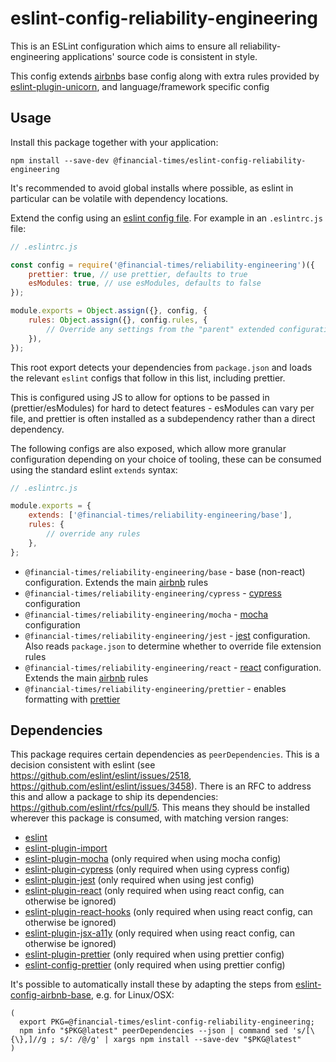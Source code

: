 # eslint-config-reliability-engineering

This is an ESLint configuration which aims to ensure all reliability-engineering applications' source code is consistent in style.

This config extends [airbnb](https://www.npmjs.com/package/eslint-config-airbnb-base)s base config along with extra rules provided by [eslint-plugin-unicorn](https://github.com/sindresorhus/eslint-plugin-unicorn), and language/framework specific config

## Usage

Install this package together with your application:

```shell
npm install --save-dev @financial-times/eslint-config-reliability-engineering
```

It's recommended to avoid global installs where possible, as eslint in particular can be volatile with dependency locations.

Extend the config using an [eslint config file](https://eslint.org/docs/user-guide/configuring). For example in an `.eslintrc.js` file:

```js
// .eslintrc.js

const config = require('@financial-times/reliability-engineering')({
    prettier: true, // use prettier, defaults to true
    esModules: true, // use esModules, defaults to false
});

module.exports = Object.assign({}, config, {
    rules: Object.assign({}, config.rules, {
        // Override any settings from the "parent" extended configuration
    }),
});
```

This root export detects your dependencies from `package.json` and loads the relevant `eslint` configs that follow in this list, including prettier.

This is configured using JS to allow for options to be passed in (prettier/esModules) for hard to detect features - esModules can vary per file, and prettier is often installed as a subdependency rather than a direct dependency.

The following configs are also exposed, which allow more granular configuration depending on your choice of tooling, these can be consumed using the standard eslint `extends` syntax:

```js
// .eslintrc.js

module.exports = {
    extends: ['@financial-times/reliability-engineering/base'],
    rules: {
        // override any rules
    },
};
```

-   `@financial-times/reliability-engineering/base` - base (non-react) configuration. Extends the main [airbnb](https://www.npmjs.com/package/eslint-config-airbnb-base) rules
-   `@financial-times/reliability-engineering/cypress` - [cypress](http://cypress.io/) configuration
-   `@financial-times/reliability-engineering/mocha` - [mocha](https://mochajs.org/) configuration
-   `@financial-times/reliability-engineering/jest` - [jest](http://jestjs.io/) configuration. Also reads `package.json` to determine whether to override file extension rules
-   `@financial-times/reliability-engineering/react` - [react](http://reactjs.org/) configuration. Extends the main [airbnb](https://www.npmjs.com/package/eslint-config-airbnb) rules
-   `@financial-times/reliability-engineering/prettier` - enables formatting with [prettier](https://prettier.io/)

## Dependencies

This package requires certain dependencies as `peerDependencies`. This is a decision consistent with eslint (see https://github.com/eslint/eslint/issues/2518, https://github.com/eslint/eslint/issues/3458). There is an RFC to address this and allow a package to ship its dependencies: https://github.com/eslint/rfcs/pull/5. This means they should be installed wherever this package is consumed, with matching version ranges:

-   [eslint](https://www.npmjs.com/package/eslint)
-   [eslint-plugin-import](https://www.npmjs.com/package/eslint-plugin-import)
-   [eslint-plugin-mocha](https://www.npmjs.com/package/eslint-plugin-mocha) (only required when using mocha config)
-   [eslint-plugin-cypress](https://www.npmjs.com/package/eslint-plugin-cypress) (only required when using cypress config)
-   [eslint-plugin-jest](https://www.npmjs.com/package/eslint-plugin-jest) (only required when using jest config)
-   [eslint-plugin-react](https://www.npmjs.com/package/eslint-plugin-react) (only required when using react config, can otherwise be ignored)
-   [eslint-plugin-react-hooks](https://www.npmjs.com/package/eslint-plugin-react-hooks) (only required when using react config, can otherwise be ignored)
-   [eslint-plugin-jsx-a11y](https://www.npmjs.com/package/eslint-plugin-jsx-a11y) (only required when using react config, can otherwise be ignored)
-   [eslint-plugin-prettier](https://www.npmjs.com/package/eslint-plugin-prettier) (only required when using prettier config)
-   [eslint-config-prettier](https://www.npmjs.com/package/eslint-config-prettier) (only required when using prettier config)

It's possible to automatically install these by adapting the steps from [eslint-config-airbnb-base](https://www.npmjs.com/package/eslint-config-airbnb-base), e.g. for Linux/OSX:

```shell
(
  export PKG=@financial-times/eslint-config-reliability-engineering;
  npm info "$PKG@latest" peerDependencies --json | command sed 's/[\{\},]//g ; s/: /@/g' | xargs npm install --save-dev "$PKG@latest"
)
```
